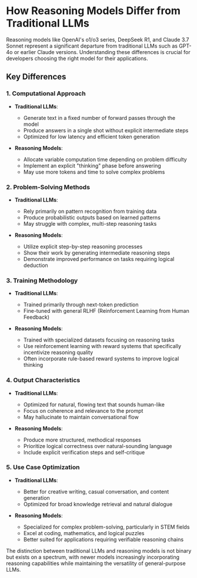 # How Reasoning Models Differ from Traditional LLMs

Reasoning models like OpenAI's o1/o3 series, DeepSeek R1, and Claude 3.7 Sonnet represent a significant departure from traditional LLMs such as GPT-4o or earlier Claude versions. Understanding these differences is crucial for developers choosing the right model for their applications.

## Key Differences

### 1. Computational Approach

- **Traditional LLMs**:
  - Generate text in a fixed number of forward passes through the model
  - Produce answers in a single shot without explicit intermediate steps
  - Optimized for low latency and efficient token generation

- **Reasoning Models**:
  - Allocate variable computation time depending on problem difficulty
  - Implement an explicit "thinking" phase before answering
  - May use more tokens and time to solve complex problems

### 2. Problem-Solving Methods

- **Traditional LLMs**:
  - Rely primarily on pattern recognition from training data
  - Produce probabilistic outputs based on learned patterns
  - May struggle with complex, multi-step reasoning tasks

- **Reasoning Models**:
  - Utilize explicit step-by-step reasoning processes
  - Show their work by generating intermediate reasoning steps
  - Demonstrate improved performance on tasks requiring logical deduction

### 3. Training Methodology

- **Traditional LLMs**:
  - Trained primarily through next-token prediction
  - Fine-tuned with general RLHF (Reinforcement Learning from Human Feedback)

- **Reasoning Models**:
  - Trained with specialized datasets focusing on reasoning tasks
  - Use reinforcement learning with reward systems that specifically incentivize reasoning quality
  - Often incorporate rule-based reward systems to improve logical thinking

### 4. Output Characteristics

- **Traditional LLMs**:
  - Optimized for natural, flowing text that sounds human-like
  - Focus on coherence and relevance to the prompt
  - May hallucinate to maintain conversational flow

- **Reasoning Models**:
  - Produce more structured, methodical responses
  - Prioritize logical correctness over natural-sounding language
  - Include explicit verification steps and self-critique

### 5. Use Case Optimization

- **Traditional LLMs**:
  - Better for creative writing, casual conversation, and content generation
  - Optimized for broad knowledge retrieval and natural dialogue

- **Reasoning Models**:
  - Specialized for complex problem-solving, particularly in STEM fields
  - Excel at coding, mathematics, and logical puzzles
  - Better suited for applications requiring verifiable reasoning chains

The distinction between traditional LLMs and reasoning models is not binary but exists on a spectrum, with newer models increasingly incorporating reasoning capabilities while maintaining the versatility of general-purpose LLMs.

